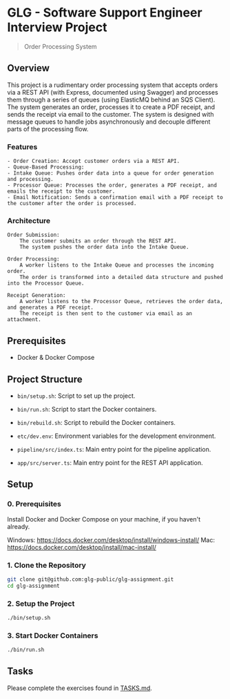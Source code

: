 # GLG - Software Support Engineer Interview Project
> Order Processing System

## Overview

This project is a rudimentary order processing system that accepts orders via a REST API (with Express, documented using Swagger) 
and processes them through a series of queues (using ElasticMQ behind an SQS Client). The system generates an order, 
processes it to create a PDF receipt, and sends the receipt via email to the customer. The system is designed with message 
queues to handle jobs asynchronously and decouple different parts of the processing flow.

### Features
    - Order Creation: Accept customer orders via a REST API.
    - Queue-Based Processing:
    - Intake Queue: Pushes order data into a queue for order generation and processing.
    - Processor Queue: Processes the order, generates a PDF receipt, and emails the receipt to the customer.
    - Email Notification: Sends a confirmation email with a PDF receipt to the customer after the order is processed.

### Architecture

    Order Submission:
        The customer submits an order through the REST API.
        The system pushes the order data into the Intake Queue.

    Order Processing:
        A worker listens to the Intake Queue and processes the incoming order.
        The order is transformed into a detailed data structure and pushed into the Processor Queue.

    Receipt Generation:
        A worker listens to the Processor Queue, retrieves the order data, and generates a PDF receipt. 
        The receipt is then sent to the customer via email as an attachment.

## Prerequisites
- Docker & Docker Compose

## Project Structure
- `bin/setup.sh`: Script to set up the project.
- `bin/run.sh`: Script to start the Docker containers.
- `bin/rebuild.sh`: Script to rebuild the Docker containers.


- `etc/dev.env`: Environment variables for the development environment.
- `pipeline/src/index.ts`: Main entry point for the pipeline application.
- `app/src/server.ts`: Main entry point for the REST API application.

## Setup

### 0. Prerequisites
Install Docker and Docker Compose on your machine, if you haven't already.

Windows: https://docs.docker.com/desktop/install/windows-install/
Mac: https://docs.docker.com/desktop/install/mac-install/

### 1. Clone the Repository
```sh
git clone git@github.com:glg-public/glg-assignment.git
cd glg-assignment
```

### 2. Setup the Project
```sh
./bin/setup.sh
```

### 3. Start Docker Containers
```sh
./bin/run.sh
```

## Tasks
Please complete the exercises found in [TASKS.md](TASKS.md).
